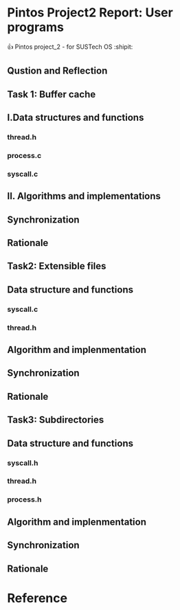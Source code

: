 
# Pintos Project2 Report: User programs
:+1: Pintos project_2  - for SUSTech OS  :shipit:

## Qustion and Reflection

## Task 1: Buffer cache
## I.Data structures and functions
### thread.h

### process.c

### syscall.c

## II. Algorithms and implementations

## Synchronization

## Rationale

## Task2: Extensible files
## Data structure and functions
### syscall.c

### thread.h


## Algorithm and implenmentation

## Synchronization

## Rationale


## Task3: Subdirectories
## Data structure and functions
### syscall.h

### thread.h

### process.h

## Algorithm and implenmentation


## Synchronization

## Rationale

# Reference

